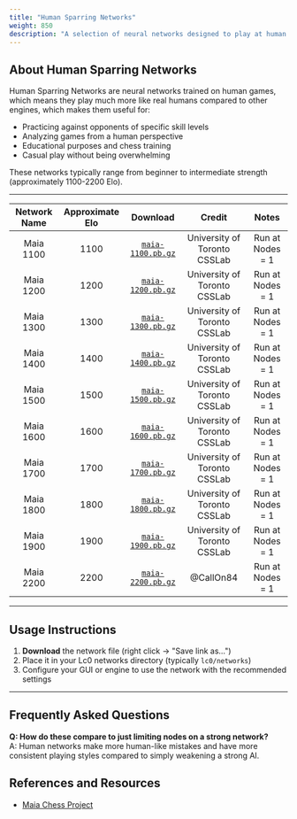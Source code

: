 ```yaml
---
title: "Human Sparring Networks"
weight: 850
description: "A selection of neural networks designed to play at human skill levels. These networks mimic human decision-making and common mistakes, offering tailored opponents for players of all levels."
---
```


## About Human Sparring Networks

Human Sparring Networks are neural networks trained on human games, which means they play much more like real humans compared to other engines, which makes them useful for:
- Practicing against opponents of specific skill levels
- Analyzing games from a human perspective
- Educational purposes and chess training
- Casual play without being overwhelming

These networks typically range from beginner to intermediate strength (approximately 1100-2200 Elo).

---


|Network Name      |Approximate Elo                    |Download|Credit|Notes|
|:---:|:---:|:---:|:---:|:---:|
|Maia 1100|1100|[`maia-1100.pb.gz`](https://github.com/CSSLab/maia-chess/releases/download/v1.0/maia-1100.pb.gz)|University of Toronto CSSLab|Run at Nodes = 1|
|Maia 1200|1200|[`maia-1200.pb.gz`](https://github.com/CSSLab/maia-chess/releases/download/v1.0/maia-1200.pb.gz)|University of Toronto CSSLab|Run at Nodes = 1|
|Maia 1300|1300|[`maia-1300.pb.gz`](https://github.com/CSSLab/maia-chess/releases/download/v1.0/maia-1300.pb.gz)|University of Toronto CSSLab|Run at Nodes = 1|
|Maia 1400|1400|[`maia-1400.pb.gz`](https://github.com/CSSLab/maia-chess/releases/download/v1.0/maia-1400.pb.gz)|University of Toronto CSSLab|Run at Nodes = 1|
|Maia 1500|1500|[`maia-1500.pb.gz`](https://github.com/CSSLab/maia-chess/releases/download/v1.0/maia-1500.pb.gz)|University of Toronto CSSLab|Run at Nodes = 1|
|Maia 1600|1600|[`maia-1600.pb.gz`](https://github.com/CSSLab/maia-chess/releases/download/v1.0/maia-1600.pb.gz)|University of Toronto CSSLab|Run at Nodes = 1|
|Maia 1700|1700|[`maia-1700.pb.gz`](https://github.com/CSSLab/maia-chess/releases/download/v1.0/maia-1700.pb.gz)|University of Toronto CSSLab|Run at Nodes = 1|
|Maia 1800|1800|[`maia-1800.pb.gz`](https://github.com/CSSLab/maia-chess/releases/download/v1.0/maia-1800.pb.gz)|University of Toronto CSSLab|Run at Nodes = 1|
|Maia 1900|1900|[`maia-1900.pb.gz`](https://github.com/CSSLab/maia-chess/releases/download/v1.0/maia-1900.pb.gz)|University of Toronto CSSLab|Run at Nodes = 1|
|Maia 2200|2200|[`maia-2200.pb.gz`](https://github.com/CallOn84/LeelaNets/raw/refs/heads/main/Nets/Maia%202200/maia-2200.pb.gz)|@CallOn84|Run at Nodes = 1|

---

## Usage Instructions

1. **Download** the network file (right click → "Save link as...")
2. Place it in your Lc0 networks directory (typically `lc0/networks`)
3. Configure your GUI or engine to use the network with the recommended settings

---

## Frequently Asked Questions
<!-- AI Generated -->
**Q: How do these compare to just limiting nodes on a strong network?**  
A: Human networks make more human-like mistakes and have more consistent playing styles compared to simply weakening a strong AI.




## References and Resources
- [Maia Chess Project](https://maiachess.com/)
